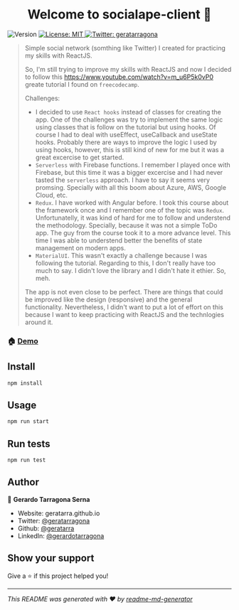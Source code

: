 <h1 align="center">Welcome to socialape-client 👋</h1>
<p>
  <img alt="Version" src="https://img.shields.io/badge/version-1-blue.svg?cacheSeconds=2592000" />
  <a href="#" target="_blank">
    <img alt="License: MIT" src="https://img.shields.io/badge/License-MIT-yellow.svg" />
  </a>
  <a href="https://twitter.com/geratarragona" target="_blank">
    <img alt="Twitter: geratarragona" src="https://img.shields.io/twitter/follow/geratarragona.svg?style=social" />
  </a>
</p>

> Simple social network (somthing like Twitter) I created for practicing my skills with ReactJS.
>
> So, I'm still trying to improve my skills with ReactJS and now I decided to follow this https://www.youtube.com/watch?v=m_u6P5k0vP0 greate tutorial I found on `freecodecamp`.
>
> Challenges:
> - I decided to use `React hooks` instead of classes for creating the app. One of the challenges was try to implement the same logic using classes that is follow on the tutorial but using hooks. Of course I had to deal with useEffect, useCallback and useState hooks. Probably there are ways to improve the logic I used by using hooks, however, this is still kind of new for me but it was a great excercise to get started.
> - `Serverless` with Firebase functions. I remember I played once with Firebase,  but this time it was a bigger excercise and I had never tasted the `serverless` approach. I have to say it seems very promsing.  Specially with all this boom about Azure, AWS, Google Cloud, etc.
> - `Redux`. I have worked with Angular before. I took this course about the framework once and I remember one of the topic was `Redux`. Unfortunatelly, it was kind of hard for me to follow and understend the methodology. Specially, because it was not a simple ToDo app. The guy from the course took it to a more advance level.
> This time I was able to understend better the benefits of state management on modern apps.
> - `MaterialUI`. This wasn't exactly a challenge because I was following the tutorial. Regarding to this, I don't really have too much to say. I didn't love the library and I didn't hate it ethier. So, meh.
>
> The app is not even close to be perfect. There are things that could be improved like the design (responsive) and the general functionality. Nevertheless, I didn't want to put a lot of effort on this because I want to keep practicing with ReactJS and the technlogies around it.

### 🏠 [Demo](http://geratarra.github.io/socialape)

## Install

```sh
npm install
```

## Usage

```sh
npm run start
```

## Run tests

```sh
npm run test
```

## Author

👤 **Gerardo Tarragona Serna**

* Website: geratarra.github.io
* Twitter: [@geratarragona](https://twitter.com/geratarragona)
* Github: [@geratarra](https://github.com/geratarra)
* LinkedIn: [@gerardotarragona](https://linkedin.com/in/gerardotarragona)

## Show your support

Give a ⭐️ if this project helped you!

***
_This README was generated with ❤️ by [readme-md-generator](https://github.com/kefranabg/readme-md-generator)_